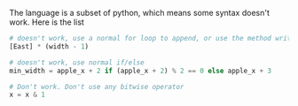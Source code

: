 The language is a subset of python, which means some syntax doesn't work. Here is the list


```py
# doesn't work, use a normal for loop to append, or use the method written in utils
[East] * (width - 1)

# doesn't work, use normal if/else
min_width = apple_x + 2 if (apple_x + 2) % 2 == 0 else apple_x + 3

# Don't work. Don't use any bitwise operator
x = x & 1

```